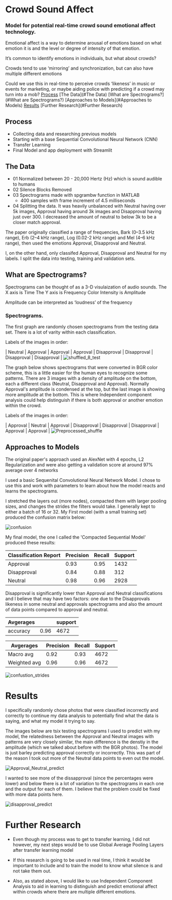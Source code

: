 # Crowd Sound Affect
### Model for potential real-time crowd sound emotional affect technology.

Emotional affect is a way to determine arousal of emotions based on what emotion it is and the level or degree of intensity of that emotion.

It’s common to identify emotions in individuals, but what about crowds?

Crowds tend to use ‘mirroring’ and synchronization, 
but can also have multiple different emotions

Could we use this in real-time to perceive crowds ‘likeness’ in music or events for marketing, or maybe aiding police with predicting if a crowd may turn into a mob?
[Process](#Process)
[The Data](#The Data)
[What are Spectrograms?](#What are Spectrograms?)
[Approaches to Models](#Approaches to Models)
[Results](#Results)
[Further Research](#Further Research)
## Process
- Collecting data and researching previous models 
- Starting with a base Sequential Convolutional Neural Network (CNN)
- Transfer Learning
- Final Model and app deployment with Streamlit

## The Data

- 01 Normalized between 20 - 20,000 Hertz (Hz) which is sound audible to humans
- 02 Silence Blocks Removed
- 03 Spectrograms made with spgrambw function in MATLAB
    - 400 samples with frame increment of 4.5 milliseconds
- 04 Splitting the data. It was heavily unbalanced with Neutral having over 5k images, Approval having around 3k images and Disapproval having just over 300. I decreased the amount of neutral to below 3k to be a closer match approval.

The paper originally classified a range of frequencies, Bark (0–3.5 kHz range), Erb (2–4 kHz range), Log (0.02-2 kHz range) and Mel (4–6 kHz range), then used the emotions Approval, Disapproval and Neutral.

I, on the other hand, only classifed Approval, Disapproval and Neutral for my labels. I split the data into testing, training and validation sets. 

## What are Spectrograms?
Spectrograms can be thought of as a 3-D visulaization of audio sounds. 
The X axis is Time
The Y axis is Frequency 
Color Intensity is Amplitude

Amplitude can be interpreted as ‘loudness’ of the frequency
### Spectrograms. 
The first graph are randomly chosen spectrograms from the testing data set. There is a lot of varity within each classification. 

Labels of the images in order: 

| Neutral |             Approval |          Approval |             Approval |                   Disapproval |          Disapproval |          Disapproval |          Disapproval |
![shuffled_8_test](https://user-images.githubusercontent.com/61055286/129239920-b92cad62-a77b-4a9e-b7f1-c6a85776ac5e.png)

The graph below shows spectrograms that were converted in BGR color scheme, this is a little easier for the human eyes to recognize some patterns. There are 3 images with a density of amplitude on the bottom, each a different class (Neutral, Disapproval and Approval). Normally Approval's amplitude is condensed at the top, but the last image is showing more amplitude at the bottom. This is where Independent component analysis could help distinguish if there is both approval or another emotion within the crowd. 

Labels of the images in order: 

| Approval    |     Neutral      |     Approval        |       Disapproval  |      Disapproval    |    Disapproval    |      Approval   |           Approval |
![Preprocessed_shuffle](https://user-images.githubusercontent.com/61055286/129240138-66e4c694-9b58-4b6b-b75b-364cb82140fe.png)

## Approaches to Models
The original paper's approach used an AlexNet with 4 epochs, L2 Regularization and were also getting a validation score at around 97% average over 4 networks

I used a basic Sequenital Convolutional Neural Network Model. I chose to use this and work with parameters to learn about how the model reacts and learns the spectrograms. 

I stretched the layers out (more nodes), compacted them with larger pooling sizes, and changes the strides the filters would take. I generally kept to either a batch of 16 or 32. My First model (with a small training set) produced the confusion matrix below:


![confusion](https://user-images.githubusercontent.com/61055286/129240288-5ef1ad3f-312d-4d5a-85e4-f2383f7e6420.png)

My final model, the one I called the 'Compacted Sequential Model' produced these results:

|   Classification Report | Precision   | Recall   | Support|
|-----------------|--------|---------|-------|
|    Approval      | 0.93     | 0.95     | 1432|
| Disapproval      | 0.84    |  0.88      | 312|
|     Neutral      | 0.98   |   0.96     | 2928|

Disapproval is significantly lower than Approval and Neutral classifications and I believe that may have two factors: one due to the Disapprovals likeness in some neutral and approvals spectrograms and also the amount of data points compared to approval and neutral. 


|   Avgerages |  | support|
|-----------|--------|--------|
|    accuracy |0.96 |   4672|


|   Avgerages | Precision   | Recall   | Support|
|--------------|------------|------------|--------|
|   Macro avg    |   0.92    |  0.93   |   4672|
| Weighted avg  |     0.96    |  0.96 |     4672|


![confustion_strides](https://user-images.githubusercontent.com/61055286/129240377-5a8fbee0-7add-4fc7-b1da-6bf625b8c317.png)

# Results
I specifically randomly chose photos that were classified incorrectly and correctly to continue my data analysis to potentially find what the data is saying, and what my model it trying to say. 

 The images below are tsix testing spectrograms I used to predict with my model, the relatedness between the Approval and Neutral images with patterns are very closely similar, the main difference is the denstiy in the amplitude (which we talked about before with the BGR photos). The model is just barley predicting approval correctly or incorrectly. This was part of the reason I took out more of the Neutral data points to even out the model. 

![Approval_Neutral_predict](https://user-images.githubusercontent.com/61055286/129246995-501b5f60-2e20-47e0-884b-6cbc0d7d0038.png)

I wanted to see more of the dissapproval (since the percentages were lower) and below there is a lot of variation to the spectrograms in each one and the output for each of them. I believe that the problem could be fixed with more data points here. 

![disapproval_predict](https://user-images.githubusercontent.com/61055286/129246999-5f7cef7a-5513-4fa4-ba85-c1e05f0a4653.png)


# Further Research

* Even though my process was to get to transfer learning, I did not however, my next steps would be to use Global Average Pooling Layers after transfer learning model

* If this research is going to be used in real time, I think it would be important to include and to train the model to know what silence is and not take them out.

* Also, as stated above, I would like to use Independent Component Analysis to aid in learning to distinguish and predict emotional affect within crowds where there are multiple different emotions. 

